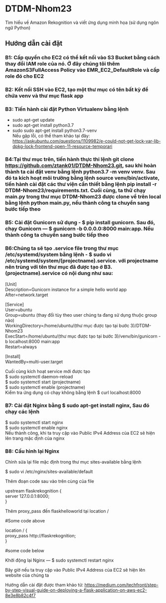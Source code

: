 # DTDM-Nhom23
Tìm hiểu về Amazon Rekognition và viết ứng dụng minh họa (sử dụng ngôn ngữ Python)
## Hướng dẫn cài đặt

### B1: Cấp quyền cho EC2 có thể kết nối vào S3 Bucket bằng cách thay đổi IAM role của nó. Ở đây chúng tôi thêm AmazonS3FullAccess Policy vào EMR_EC2_DefaultRole và cấp role đó cho EC2

### B2: Kết nối SSH vào EC2, tạo một thư mục có tên bất kỳ để chứa venv và thư mục flask app

### B3: Tiến hành cài đặt Python Virtualenv bằng lệnh<br>
  - sudo apt-get update<br>
  - sudo apt-get install python3.7<br>
  - sudo sudo apt-get install python3.7-venv<br>
Nếu gặp lỗi, có thể tham khảo tại đây: https://askubuntu.com/questions/1109982/e-could-not-get-lock-var-lib-dpkg-lock-frontend-open-11-resource-temporari

### B4:Tại thư mục trên, tiến hành thực thi lệnh git clone https://github.com/ztank01/DTDM-Nhom23.git, sau khi hoàn thành ta cài đặt venv bằng lệnh python3.7 -m venv venv. Sau đó ta kích hoạt môi trường bằng lệnh source venv/bin/activate, tiến hành cài đặt các thư viện cần thiết bằng lệnh pip install -r DTDM-Nhom23/requirements.txt. Cuối cùng, ta thử chạy main.py trong thư mục DTDM-Nhom23 được clone về trên local bằng lệnh python main.py, nếu thành công ta chuyển sang bước tiếp theo

### B5: Cài đặt Gunicorn sử dụng -  $ pip install gunicorn. Sau đó, chạy Gunicorn — $ gunicorn -b 0.0.0.0:8000 main:app. Nếu thành công ta chuyển sang bước tiếp theo

### B6:Chúng ta sẽ tạo <projectname>.service file trong thư mục /etc/systemd/system bằng lệnh - $ sudo vi /etc/systemd/system/(projectname).service. với projectname nên trùng với tên thư mục đã được tạo ở B3. (projectname).service có nội dung như sau:
  
  <p>[Unit]<br>
  Description=Gunicorn instance for a simple hello world app<br>
  After=network.target
  </p>
  
  </p>[Service]<br>
  User=ubuntu<br>
  Group=ubuntu (thay đổi tùy theo user chúng ta đang sử dụng thuộc group nào)<br>
  WorkingDirectory=/home/ubuntu/(thư mục được tạo tại bước 3)/DTDM-Nhom23<br>
  ExecStart=/home/ubuntu/(thư mục được tạo tại bước 3)/venv/bin/gunicorn -b localhost:8000 main:app<br>
  Restart=always<br>
  </p>
  
  <p>[Install]<br>
  WantedBy=multi-user.target<br>
  </p>

Cuối cùng kích hoạt service mới được tạo<br>
  $ sudo systemctl daemon-reload<br>
  $ sudo systemctl start (projectname)<br>
  $ sudo systemctl enable (projectname)<br>
 Kiểm tra ứng dụng có chạy không bằng lệnh $ curl localhost:8000<br>
  
 ### B7: Cài đặt Nginx bằng $ sudo apt-get install nginx, Sau đó chạy các lệnh<br>
  $ sudo systemctl start nginx<br>
  $ sudo systemctl enable nginx<br>
 Nếu thành công, khi ta truy cập vào Public IPv4 Address của EC2 sẽ hiện lên trang mặc định của nginx<br>
  
 ### B8: Cấu hình lại Nginx
 Chỉnh sửa lại file mặc định trong thư mục sites-available bằng lệnh <br>
  
  $ sudo vi /etc/nginx/sites-available/default <br>
  
Thêm đoạn code sau vào trên cùng của file<br>
  
  upstream flaskrekognition {<br>
server 127.0.0.1:8000;<br>
}<br>

  
Thêm proxy_pass đến flaskhelloworld tại location /<br>
  
#Some code above<br>

location / {<br>
  proxy_pass http://flaskrekognition;<br>
}<br>

#some code below<br>
  
Khởi động lại  Nginx — $ sudo systemctl restart nginx<br>
  
Bây giờ nếu ta truy cập vào Public IPv4 Address của EC2 sẽ hiện lên website của chúng ta

Hướng dẫn cài đặt được tham khảo từ: https://medium.com/techfront/step-by-step-visual-guide-on-deploying-a-flask-application-on-aws-ec2-8e3e8b82c4f7
